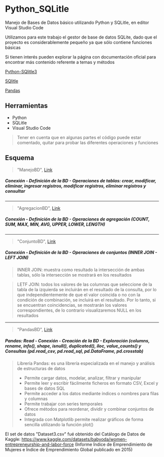 # Python_SQLitle
Manejo de Bases de Datos básico utilizando Python y SQLitle, en editor Visual Studio Code

Utilizamos para este trabajo el gestor de base de datos SQLite, dado que el proyecto es considerablemente pequeño ya que sólo contiene funciones básicas

Si tienen interés pueden explorar la página con documentación oficial para encontrar más contenido referente a temas y métodos

[Python-SQlitle3](https://docs.python.org/es/3/library/sqlite3.html)

[SQlitle](https://www.sqlite.org/whentouse.html)

[Pandas](https://pandas.pydata.org/docs/user_guide/index.html#user-guide)



## Herramientas

- Python
- SQLitle
- Visual Studio Code

> Tener en cuenta que en algunas partes el código puede estar comentado, quitar para probar las diferentes operaciones y funciones



## Esquema

> "ManejoBD", [Link](https://github.com/noemack/Python_SQLitle/blob/main/ManejoBD.py)

##### Conexión - Definición de la BD - Operaciones de tablas: crear, modificar, eliminar, ingresar registros, modificar registros, eliminar registros y consultar

---

> "AgregacionBD", [Link](https://github.com/noemack/Python_SQLitle/blob/main/AgregacionBD.py)

##### Conexión - Definición de la BD - Operaciones de agregación (COUNT, SUM, MAX, MIN, AVG, UPPER, LOWER, LENGTH)

---

> "ConjuntoBD", [Link](https://github.com/noemack/Python_SQLitle/blob/main/ConjuntoBD.py)

##### Conexión - Definición de la BD - Operaciones de conjuntos (INNER JOIN - LEFT JOIN)
> INNER JOIN: muestra como resultado la intersección de ambas tablas, sólo la intersección se mostrará en los resultados

> LETF JOIN: todos los valores de las columnas que seleccione de la tabla de la izquierda se incluirán en el resultado de la consulta, por lo que independientemente de que el valor coincida o no con la condición de combinación, se incluirá en el resultado. Por lo tanto, si se encuentran coincidencias, se mostrarán los valores correspondientes, de lo contrario visualizaremos NULL en los resultados

---

> "PandasBD", [Link](https://github.com/noemack/Python_SQLitle/blob/main/PandasBD.py)

##### Pandas: Read - Conexión - Creación de la BD - Exploración (columns, rename, info(), shape, isnull(), duplicated(), iloc, value_counts() y Consultas (pd.read_csv, pd.read_sql, pd.DataFrame, pd.crosstab)

> Librería Pandas: es una librería especializada en el manejo y análisis de estructuras de datos
> - Permite cargar datos, modelar, analizar, filtrar y manipular
> - Permite leer y escribir fácilmente ficheros en formato CSV, Excel y bases de datos SQL
> - Permite acceder a los datos mediante índices o nombres para filas y columnas
> - Permite trabajar con series temporales
> - Ofrece métodos para reordenar, dividir y combinar conjuntos de datos
> - Integrada con Matplotlib permite realizar gráficos de forma sencilla utilizando la función plot()

El set de datos "Dataset3.csv" fué obtenido del Catálogo de Datos de Kaggle: https://www.kaggle.com/datasets/babyoda/women-entrepreneurship-and-labor-force
(Informe Índice de Emprendimiento de Mujeres e Índice de Emprendimiento Global publicado en 2015)
